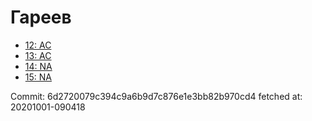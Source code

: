 # Гареев
- [12: AC](12.md)
- [13: AC](13.md)
- [14: NA](14.md)
- [15: NA](15.md)

Commit: 6d2720079c394c9a6b9d7c876e1e3bb82b970cd4
 fetched at: 20201001-090418
